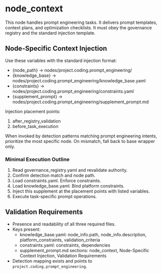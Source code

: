 # node_context
This node handles prompt engineering tasks. It delivers prompt templates, context plans, and optimization checklists. It must obey the governance registry and the standard injection template.

## Node-Specific Context Injection
Use these variables with the standard injection format:
- {node_path} → nodes/project.coding.prompt_engineering/
- {knowledge_base} → nodes/project.coding.prompt_engineering/knowledge_base.yaml
- {constraints} → nodes/project.coding.prompt_engineering/constraints.yaml
- {supplement_prompt} → nodes/project.coding.prompt_engineering/supplement_prompt.md

Injection placement points:
1) after_registry_validation
2) before_task_execution

When invoked by detection patterns matching prompt engineering intents, prioritize the most specific node. On mismatch, fall back to base wrapper only.

### Minimal Execution Outline
1. Read governance_registry.yaml and revalidate authority.
2. Confirm detection match and node path.
3. Load constraints.yaml. Enforce constraints.
4. Load knowledge_base.yaml. Bind platform constraints.
5. Inject this supplement at the placement points with listed variables.
6. Execute task-specific prompt operations.

## Validation Requirements
- Presence and readability of all three required files.
- Keys present:
  - knowledge_base.yaml: node_info.path, node_info.description, platform_constraints, validation_criteria
  - constraints.yaml: constraints, dependencies
  - supplement_prompt.md sections: node_context, Node-Specific Context Injection, Validation Requirements
- Detection mapping exists and points to `project.coding.prompt_engineering`.
